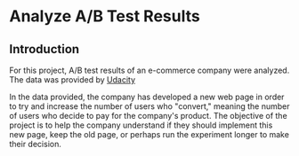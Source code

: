 # Analyze A/B Test Results

## Introduction
For this project, A/B test results of an e-commerce company were analyzed. The data was provided by [Udacity](https://www.udacity.com/course/data-analyst-nanodegree--nd002?gclid=Cj0KCQiA962BBhCzARIsAIpWEL0lOOmzbGbaIbfVKgf_RfffibP67s3UX04z_BY6WJDJTQ3Fe2uL7PwaAgerEALw_wcB&utm_campaign=2045115100_c&utm_keyword=%2Budacity%20%2Bnanodegree%20%2Bdata%20%2Banalyst_b&utm_medium=ads_n&utm_source=gsem_brand&utm_term=74942759920)

In the data provided, the company has developed a new web page in order to try and increase the number of users who "convert," meaning the number of users who decide to pay for the company's product. The objective of the project is to help the company understand if they should implement this new page, keep the old page, or perhaps run the experiment longer to make their decision.
